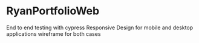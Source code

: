 # RyanPortfolioWeb

End to end testing with cypress
Responsive Design for mobile and desktop applications
wireframe for both cases
